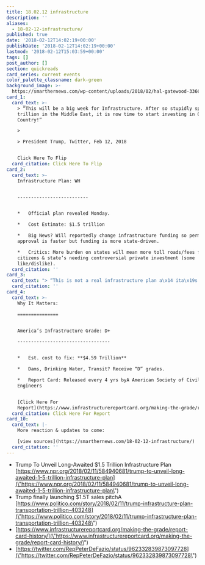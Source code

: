 ```yaml
---
title: 18.02.12 infrastructure
description: ''
aliases:
  - 18-02-12-infrastructure/
published: true
date: '2018-02-12T14:02:19+00:00'
publishDate: '2018-02-12T14:02:19+00:00'
lastmod: '2018-02-12T15:03:59+00:00'
tags: []
post_author: []
section: quickreads
card_series: current events
color_palette_classname: dark-green
background_image: >-
  https://smarthernews.com/wp-content/uploads/2018/02/hal-gatewood-336681-360x360.jpg
card_1:
  card_text: >-
    > “This will be a big week for Infrastructure. After so stupidly spending $7
    trillion in the Middle East, it is now time to start investing in OUR
    Country!”

    > 

    > President Trump, Twitter, Feb 12, 2018


    Click Here To Flip
  card_citation: Click Here To Flip
card_2:
  card_text: >-
    Infrastructure Plan: WH  


    --------------------------


    *   Official plan revealed Monday.

    *   Cost Estimate: $1.5 trillion

    *   Big News? Will reportedly change infrastructure funding so permit
    approval is faster but funding is more state-driven.

    *   Critics: More burden on states will mean more toll roads/fees for
    citizens & state’s needing controversial private investment (some
    like/dislike).
  card_citation: ''
card_3:
  card_text: "> “This is not a real infrastructure plan a\x14 ita\x19s simply another scam, an attempt by this administration to privatize critical government functions, and create windfalls for their buddies on Wall Street.”\n> \n> Rep. Peter DeFazio (D-O) House Transportation Committee"
  card_citation: ''
card_4:
  card_text: >-
    Why It Matters:

    ===============


    America’s Infrastructure Grade: D+

    ----------------------------------


    *   Est. cost to fix: **$4.59 Trillion**

    *   Dams, Drinking Water, Transit? Receive “D” grades.

    *   Report Card: Released every 4 yrs byA American Society of Civil
    Engineers


    [Click Here For
    Report](https://www.infrastructurereportcard.org/making-the-grade/report-card-history/)
  card_citation: Click Here For Report
card_10:
  card_text: |-
    More reaction & updates to come:

    [view sources](https://smarthernews.com/18-02-12-infrastructure/)
  card_citation: ''
---
```

*   Trump To Unveil Long-Awaited $1.5 Trillion Infrastructure Plan [https://www.npr.org/2018/02/11/584940681/trump-to-unveil-long-awaited-1-5-trillion-infrastructure-plan](\"https://www.npr.org/2018/02/11/584940681/trump-to-unveil-long-awaited-1-5-trillion-infrastructure-plan\")
*   Trump finally launching $1.5T sales pitchA [https://www.politico.com/story/2018/02/11/trump-infrastructure-plan-transportation-trillion-403248](\"https://www.politico.com/story/2018/02/11/trump-infrastructure-plan-transportation-trillion-403248\")
*   [https://www.infrastructurereportcard.org/making-the-grade/report-card-history/](\"https://www.infrastructurereportcard.org/making-the-grade/report-card-history/\")
*   [https://twitter.com/RepPeterDeFazio/status/962332839873097728](\"https://twitter.com/RepPeterDeFazio/status/962332839873097728\")